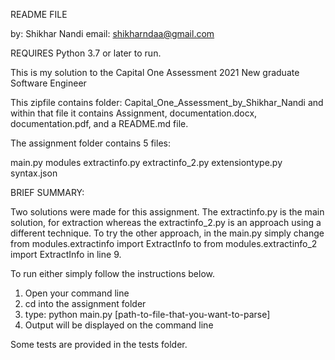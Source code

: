 README FILE 

by: Shikhar Nandi
email: shikharndaa@gmail.com

REQUIRES Python 3.7 or later to run. 

This is my solution to the Capital One Assessment 2021 New graduate Software Engineer

This zipfile contains folder: Capital_One_Assessment_by_Shikhar_Nandi
 and within that file it contains Assignment, documentation.docx, documentation.pdf, and a README.md file.

The assignment folder contains 5 files: 

main.py 
modules
    extractinfo.py
    extractinfo_2.py
    extensiontype.py
syntax.json


BRIEF SUMMARY: 

Two solutions were made for this assignment. The extractinfo.py is the main solution, 
for extraction whereas the extractinfo_2.py  is an approach using a different technique. 
To try the other approach, in the main.py simply change from modules.extractinfo import ExtractInfo
to from modules.extractinfo_2 import ExtractInfo in line 9.

To run either simply follow the instructions below.


1) Open your command line
2) cd into the assignment folder
3) type: python main.py [path-to-file-that-you-want-to-parse]
4) Output will be displayed on the command line

Some tests are provided in the tests folder.
